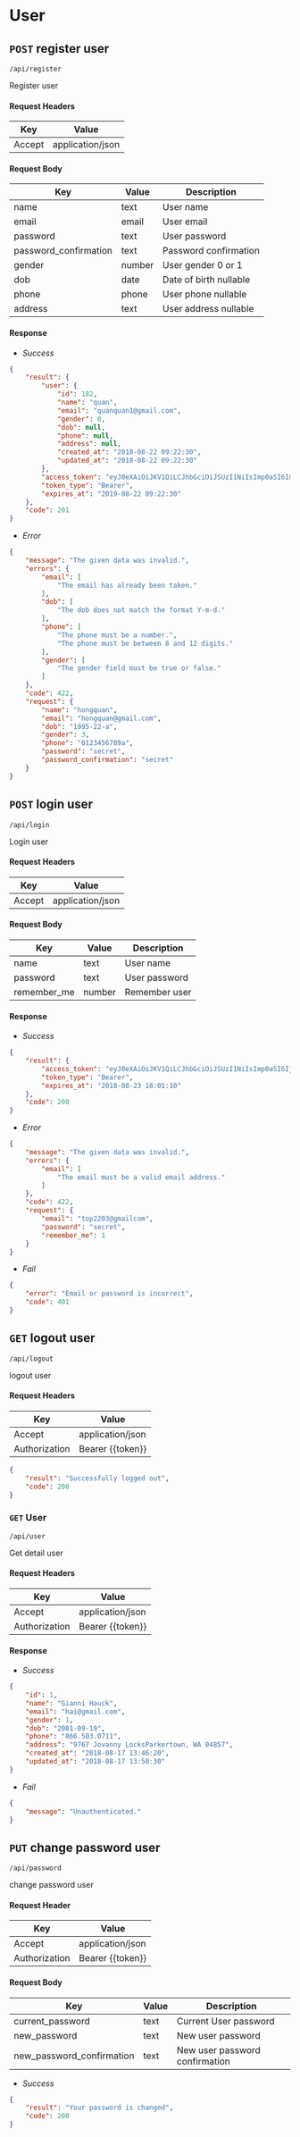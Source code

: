 # User
## `POST` register user
```
/api/register
```
Register user
#### Request Headers
| Key | Value |
|---|---|
|Accept|application/json
#### Request Body
| Key | Value | Description
|---|---|---|
|name|text| User name|
|email|email|User email|
|password|text|User password|
|password_confirmation|text|Password confirmation|
|gender|number|User gender 0 or 1|
|dob|date| Date of birth nullable|
|phone|phone| User phone nullable|
|address|text| User address nullable|

#### Response
* _Success_
```json
{
    "result": {
        "user": {
            "id": 182,
            "name": "quan",
            "email": "quanquan1@gmail.com",
            "gender": 0,
            "dob": null,
            "phone": null,
            "address": null,
            "created_at": "2018-08-22 09:22:30",
            "updated_at": "2018-08-22 09:22:30"
        },
        "access_token": "eyJ0eXAiOiJKV1QiLCJhbGciOiJSUzI1NiIsImp0aSI6ImYxYjRhYjNmYTVjOWNhMWYwM2JhMjNmN2UyNzQ4MzM1YWYxYTM4MmIzNjVlM2U5Y2ExMmMwZmMxZDc2NzY2NjU4ZDViZTVjOThiNmU1NGIzIn0.eyJhdWQiOiIxIiwianRpIjoiZjFiNGFiM2ZhNWM5Y2ExZjAzYmEyM2Y3ZTI3NDgzMzVhZjFhMzgyYjM2NWUzZTljYTEyYzBmYzFkNzY3NjY2NThkNWJlNWM5OGI2ZTU0YjMiLCJpYXQiOjE1MzQ5MDQ1NTAsIm5iZiI6MTUzNDkwNDU1MCwiZXhwIjoxNTY2NDQwNTUwLCJzdWIiOiIxODIiLCJzY29wZXMiOltdfQ.A61I8qm961bPKDVcLxEy9MIEYcx3rScFV2joTTbkHFxaBy8RNMD2Ot78cmQrdOXmiNt6A_BJU3bO9qKUKjbXidbkljOceDBVS-tDA__yS-xCzG78VvD1b18_Uo7U3Q256T9QALMmmQW7_85HE8xb-_idyXyT-fIo0OSdluVtVD20MrjmRuTjALEvN_nAIcA7S8yeWMY78hrzcgWVaw1rXdawLwLAQB6eZX9jOVcgahzry1JBqEIRN36SUc0v3NH0yAAklYdfHDZceyG25NMzQcL_zVZpUbO7Fi13B3qsumEabw83SuHjEStIc21DptB5emdYwmSRYBgKwxYoaflClJSYZRPmDuqmdpGzb6UKS3MB1lAVDLDHfj7wyWIC0pWgSHK7WUmX1KBY5XwS5UZTHVlndBeNhNZDurZ6IlkPBf2iO9jCbVtGlqb7Uq2cUXug4BsUuW0vz8RhtGSSJzP3XQc5-4Igej_ILvTGST2tbV8tZqmn0C-mqL1-U8a-MbU-YOKRT3Psc3TYYOuiZeCCPv07OukJiWiNB5seQAl9dE8hDpzEXJR60iF_KLd_moe3QcQHNycKD-LhOqHzyYR9VslasGiRz1wDxOM41rWnUUzQzHjd498DKUao_054dKImcb_i4urDVLkwAB1ozeQY4PT881GkRcQlVbrlsG-ydLg",
        "token_type": "Bearer",
        "expires_at": "2019-08-22 09:22:30"
    },
    "code": 201
}
```
* _Error_
``` json
{
    "message": "The given data was invalid.",
    "errors": {
        "email": [
            "The email has already been taken."
        ],
        "dob": [
            "The dob does not match the format Y-m-d."
        ],
        "phone": [
            "The phone must be a number.",
            "The phone must be between 8 and 12 digits."
        ],
        "gender": [
            "The gender field must be true or false."
        ]
    },
    "code": 422,
    "request": {
        "name": "hongquan",
        "email": "hongquan@gmail.com",
        "dob": "1995-22-a",
        "gender": 3,
        "phone": "0123456789a",
        "password": "secret",
        "password_confirmation": "secret"
    }
}
```

## `POST` login user
```
/api/login
```
Login user
#### Request Headers
| Key | Value |
|---|---|
|Accept|application/json
#### Request Body
| Key | Value | Description
|---|---|---|
|name|text| User name|
|password|text|User password|
|remember_me|number|Remember user|
#### Response
* _Success_
```json
{
    "result": {
        "access_token": "eyJ0eXAiOiJKV1QiLCJhbGciOiJSUzI1NiIsImp0aSI6IjQxNzk4MmIxNzRlNjgyMjNlM2ZhNjA3ZmVhMzE4OWNiN2FiMTk0ZjBkZWFlNzFhMDEzNDk5ZTAxNTRkY2Q3ODQzZTg3Njc1MzFkMDE4NDY2In0.eyJhdWQiOiIxIiwianRpIjoiNDE3OTgyYjE3NGU2ODIyM2UzZmE2MDdmZWEzMTg5Y2I3YWIxOTRmMGRlYWU3MWEwMTM0OTllMDE1NGRjZDc4NDNlODc2NzUzMWQwMTg0NjYiLCJpYXQiOjE1MzQ0MTcyNzAsIm5iZiI6MTUzNDQxNzI3MCwiZXhwIjoxNTY1OTUzMjcwLCJzdWIiOiIzIiwic2NvcGVzIjpbXX0.xGW27br7z38_Pi8Gb2Bny-mulBGpIoPbFud_vFR6RdmF3mXKTkqDhA6uxtASv3jMCYTkJUoRp5XLJX2JV417sY5PPyx-w-RZuT-W6q272C7sJysGd7mICbLJ-ITEilHBk7du7tSqjQSNRkTLubkl6caQNw3YV_IQFx4r0CfYYRxyNFJSSmLsWM2HLGhJ-ckhi_zqwS-6aCCDf-GudxdAqM39HmpG0RyytkuOh9fAtNrxqI_Q887qQU3gqZj65djA-dP2F06Bckt5N6QYxffmYP_Vc9dRnVu3sFAPMcMIX0DZqFo91QEByX_CkJp4J1eSBZx8hrPUT0CFPd-CN-ZfofSTOYfSXC_RO8DG37_72b9zU4679WQ5JhQu3FcCZzbwf05rmG-bieftxPSLr5oYJAfSzPyLfeDMpS8dHXkK-zZZ-he7HFsBF8Dh8eIWrKdHn_5EqnYr3D0vWffr2qXbgOJ-GN519yKueI3TP_eZHaxRFFmJxIpO1w77Y0Hyl-MwVILY_MQKzHQWorQI6aXXczdRY7hhgQ4CHnRTTeuDrupYhShnEgH30PKW0mj_QPC9G9aY1uzRnK1iGO9D456LOH1TY0gxrNuSnvrC6REOvLe25IpiH5AWOfvLEZ6zmH0AJFsa7F5-Pj-auEdewL9jCjx6TxuoDq5B52wVHFbbGJY",
        "token_type": "Bearer",
        "expires_at": "2018-08-23 18:01:10"
    },
    "code": 200
}
```
* _Error_
``` json
{
    "message": "The given data was invalid.",
    "errors": {
        "email": [
            "The email must be a valid email address."
        ]
    },
    "code": 422,
    "request": {
        "email": "top2203@gmailcom",
        "password": "secret",
        "remember_me": 1
    }
}
```
* _Fail_
``` json
{
    "error": "Email or password is incorrect",
    "code": 401
}
```
## `GET` logout user
```
/api/logout
```
logout user
#### Request Headers
| Key | Value |
|---|---|
|Accept|application/json
|Authorization|Bearer {{token}}
```json
{
    "result": "Successfully logged out",
    "code": 200
}
```

### `GET` User
```
/api/user
```
Get detail user

#### Request Headers
| Key | Value |
|---|---|
|Accept|application/json
|Authorization|Bearer {{token}}

#### Response
* _Success_
```json
{
    "id": 1,
    "name": "Gianni Hauck",
    "email": "hai@gmail.com",
    "gender": 1,
    "dob": "2001-09-19",
    "phone": "866.503.0711",
    "address": "9767 Jovanny LocksParkertown, WA 04857",
    "created_at": "2018-08-17 13:46:20",
    "updated_at": "2018-08-17 13:50:30"
}
```
* _Fail_
```json
{
    "message": "Unauthenticated."
}
```
## `PUT` change password user
```
/api/password
```
change password user
#### Request Header
| Key | Value |
| --- | --- |
| Accept | application/json |
| Authorization | Bearer {{token}} |
#### Request Body
| Key | Value | Description
|---|---|---|
|current_password|text| Current User password|
|new_password|text| New user password|
|new_password_confirmation|text| New user password confirmation|
* _Success_
```json
{
    "result": "Your password is changed",
    "code": 200
}
```
